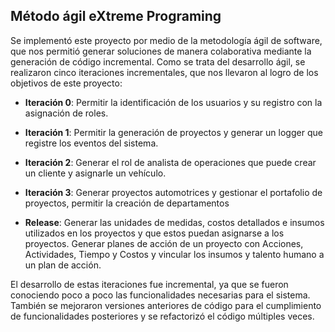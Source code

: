 ## Método ágil eXtreme Programing

Se implementó este proyecto por medio de la metodología ágil de software, que nos permitió generar soluciones de manera colaborativa mediante la generación de código incremental.
Como se trata del desarrollo ágil, se realizaron cinco iteraciones incrementales, que nos llevaron al logro de los objetivos de este proyecto:

* **Iteración 0**: Permitir la identificación de los usuarios y su registro con la asignación de roles.

* **Iteración 1**: Permitir la generación de proyectos y generar un logger que registre los eventos del sistema.

* **Iteración 2**: Generar el rol de analista de operaciones que puede crear un cliente y asignarle un vehículo.

* **Iteración 3**: Generar proyectos automotrices y gestionar el portafolio de proyectos, permitir la creación de departamentos

* **Release**: Generar las unidades de medidas, costos detallados e insumos utilizados en los proyectos y que estos puedan asignarse a los proyectos. Generar planes de acción de un proyecto con Acciones, Actividades, Tiempo y Costos y vincular los insumos y talento humano a un plan de acción.


El desarrollo de estas iteraciones fue incremental, ya que se fueron conociendo poco a poco las funcionalidades necesarias para el sistema. También se mejoraron versiones anteriores de código para el cumplimiento de funcionalidades posteriores y se refactorizó el código múltiples veces.

